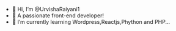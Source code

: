 - 👋 Hi, I’m @UrvishaRaiyani1
- 👀 A passionate front-end developer!
- 🌱 I’m currently learning Wordpress,Reactjs,Phython and PHP...
